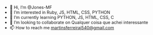- 👋 Hi, I’m @Jones-MF
- 👀 I’m interested in Ruby, JS, HTML, CSS, PYTHON
- 🌱 I’m currently learning PYTHON, JS, HTML, CSS, C
- 💞️ I’m looking to collaborate on Qualquer coisa que achei interessante
- 📫 How to reach me martinsferreiraj540@gmail.com

<!---
Jones-MF/Jones-MF is a ✨ special ✨ repository because its `README.md` (this file) appears on your GitHub profile.
You can click the Preview link to take a look at your changes.
--->
